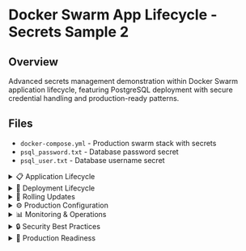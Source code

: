 # Docker Swarm App Lifecycle - Secrets Sample 2

## Overview
Advanced secrets management demonstration within Docker Swarm application lifecycle, featuring PostgreSQL deployment with secure credential handling and production-ready patterns.

## Files
- `docker-compose.yml` - Production swarm stack with secrets
- `psql_password.txt` - Database password secret
- `psql_user.txt` - Database username secret

<details>
<summary>📋 Application Lifecycle</summary>

### Purpose
- Demonstrate production secrets management
- Show application lifecycle with security
- Practice rolling updates with secrets
- Implement secure database deployment

### Lifecycle Stages
```mermaid
graph TB
    A[Development] --> B[Secret Creation]
    B --> C[Stack Deployment]
    C --> D[Service Initialization]
    D --> E[Health Monitoring]
    E --> F[Rolling Updates]
    F --> G[Secret Rotation]
    G --> H[Backup & Recovery]
    
    subgraph "Security Layers"
        I[File Encryption]
        J[Swarm Encryption]
        K[Network Security]
        L[Access Control]
    end
    
    B --> I
    C --> J
    D --> K
    E --> L
```

</details>

<details>
<summary>🚀 Deployment Lifecycle</summary>

### Initial Deployment
```bash
# Create secrets
docker secret create psql_user psql_user.txt
docker secret create psql_password psql_password.txt

# Deploy stack
docker stack deploy -c docker-compose.yml postgres-app

# Verify deployment
docker stack services postgres-app
docker service logs postgres-app_db
```

### Health Monitoring
```bash
# Check service health
docker service inspect postgres-app_db --format='{{.Spec.TaskTemplate.ContainerSpec.Healthcheck}}'

# Monitor logs
docker service logs -f postgres-app_db

# Test database connectivity
docker exec $(docker ps -q -f name=postgres-app_db) pg_isready
```

</details>

<details>
<summary>🔄 Rolling Updates</summary>

### Application Updates
```bash
# Update service image
docker service update --image postgres:14 postgres-app_db

# Monitor update progress
watch docker service ps postgres-app_db

# Rollback if needed
docker service rollback postgres-app_db
```

### Secret Rotation
```bash
# Create new secret version
echo "new_secure_password" | docker secret create psql_password_v2 -

# Update service with new secret
docker service update \
  --secret-rm psql_password \
  --secret-add source=psql_password_v2,target=psql_password \
  postgres-app_db

# Verify secret update
docker service inspect postgres-app_db --format='{{.Spec.TaskTemplate.ContainerSpec.Secrets}}'

# Clean up old secret
docker secret rm psql_password
```

</details>

<details>
<summary>⚙️ Production Configuration</summary>

### Stack Configuration
```yaml
version: '3.8'
services:
  db:
    image: postgres:13
    secrets:
      - psql_user
      - psql_password
    environment:
      POSTGRES_USER_FILE: /run/secrets/psql_user
      POSTGRES_PASSWORD_FILE: /run/secrets/psql_password
      POSTGRES_DB: production_app
    deploy:
      replicas: 1
      placement:
        constraints: [node.role == manager]
      restart_policy:
        condition: on-failure
        delay: 5s
        max_attempts: 3
      update_config:
        parallelism: 1
        delay: 10s
        failure_action: rollback
    healthcheck:
      test: ["CMD-SHELL", "pg_isready -U $$(cat /run/secrets/psql_user)"]
      interval: 30s
      timeout: 10s
      retries: 3
    volumes:
      - postgres_data:/var/lib/postgresql/data
    networks:
      - backend

volumes:
  postgres_data:
    driver: local

networks:
  backend:
    driver: overlay
    encrypted: true

secrets:
  psql_user:
    file: ./psql_user.txt
  psql_password:
    file: ./psql_password.txt
```

### Security Features
- Encrypted overlay networks
- Secret file mounting
- Health check integration
- Placement constraints
- Restart policies

</details>

<details>
<summary>📊 Monitoring & Operations</summary>

### Operational Commands
```bash
# Scale service
docker service scale postgres-app_db=2

# Update configuration
docker service update --env-add NEW_CONFIG=value postgres-app_db

# Inspect service details
docker service inspect postgres-app_db --pretty

# Check resource usage
docker stats $(docker ps -q -f name=postgres-app_db)
```

### Backup Operations
```bash
# Database backup
docker exec $(docker ps -q -f name=postgres-app_db) \
  pg_dump -U $(cat psql_user.txt) production_app > backup.sql

# Volume backup
docker run --rm -v postgres-app_postgres_data:/data \
  -v $(pwd):/backup alpine tar czf /backup/postgres-data.tar.gz /data

# Secret backup (metadata only)
docker secret inspect psql_user > secret-metadata.json
```

</details>

<details>
<summary>🔒 Security Best Practices</summary>

### Secret Management
- Regular secret rotation
- Principle of least privilege
- Audit trail maintenance
- Secure secret distribution

### Network Security
- Encrypted overlay networks
- Service isolation
- Firewall configuration
- TLS termination

### Access Control
```bash
# Limit secret access
docker service update --secret-rm old_secret postgres-app_db

# Monitor secret usage
docker service logs postgres-app_db | grep -i secret

# Audit secret access
docker events --filter type=secret
```

</details>

<details>
<summary>🎯 Production Readiness</summary>

### High Availability
- Multi-replica deployment
- Cross-node distribution
- Automatic failover
- Data persistence

### Disaster Recovery
- Regular backups
- Point-in-time recovery
- Cross-region replication
- Recovery testing

### Compliance
- Data encryption
- Access logging
- Retention policies
- Regulatory compliance

</details>